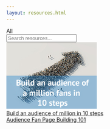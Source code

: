 ```yaml
---
layout: resources.html
---
```


<!-- Flockrush resources -->

 <div class="ui secondary pointing menu">
  <a class="active item">
    All
  </a>
  <div class="right menu">
  <div class="item">
  <div class="ui transparent icon input"><input type="text" placeholder="Search resources...">
                <i class="search link icon"></i></div>
</div>
</div>
</div>

<div class="ui bottom attached container space-5em-bottom space-5em">
  <div class="ui stackable link cards">
  <a class="ui card" href="/resources/How-Anyone-Can-Use-Flockrush-to-Build-an-Audience-of-One-Million-Fans-in-Ten-Steps/"><div class="image">
  <img src="img/flockrush-build-an-audience-of-million-in-10-steps.jpg" alt="Build an audience of million in 10 steps">
</div><div class="content">
  <div class="description h-small">
                    Build an audience of million in 10 steps
       </div>
</div><div class="extra content">
                Audience Fan Page Building 101
     </div></a>
</div>
</div>
